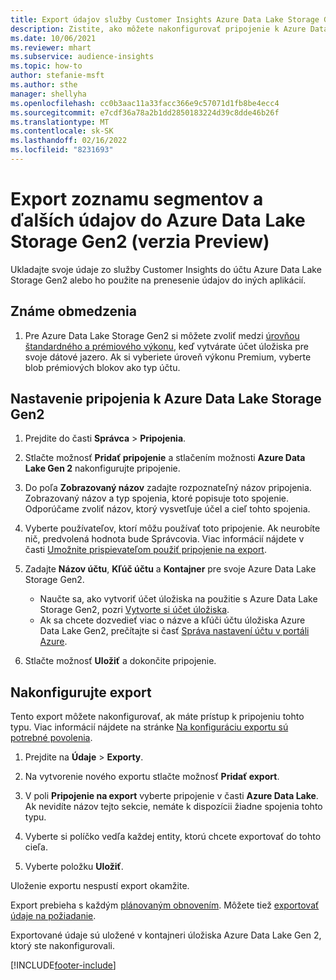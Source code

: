 ```yaml
---
title: Export údajov služby Customer Insights Azure Data Lake Storage Gen2
description: Zistite, ako môžete nakonfigurovať pripojenie k Azure Data Lake Storage Gen2.
ms.date: 10/06/2021
ms.reviewer: mhart
ms.subservice: audience-insights
ms.topic: how-to
author: stefanie-msft
ms.author: sthe
manager: shellyha
ms.openlocfilehash: cc0b3aac11a33facc366e9c57071d1fb8be4ecc4
ms.sourcegitcommit: e7cdf36a78a2b1dd2850183224d39c8dde46b26f
ms.translationtype: MT
ms.contentlocale: sk-SK
ms.lasthandoff: 02/16/2022
ms.locfileid: "8231693"
---
```

# <a name="export-segment-list-and-other-data-to-azure-data-lake-storage-gen2-preview"></a>Export zoznamu segmentov a ďalších údajov do Azure Data Lake Storage Gen2 (verzia Preview)

Ukladajte svoje údaje zo služby Customer Insights do účtu Azure Data Lake Storage Gen2 alebo ho použite na prenesenie údajov do iných aplikácií.

## <a name="known-limitations"></a>Známe obmedzenia

1. Pre Azure Data Lake Storage Gen2 si môžete zvoliť medzi [úrovňou štandardného a prémiového výkonu](/azure/storage/blobs/create-data-lake-storage-account), keď vytvárate účet úložiska pre svoje dátové jazero. Ak si vyberiete úroveň výkonu Premium, vyberte blob prémiových blokov ako typ účtu. 


## <a name="set-up-the-connection-to-azure-data-lake-storage-gen2"></a>Nastavenie pripojenia k Azure Data Lake Storage Gen2 


1. Prejdite do časti **Správca** > **Pripojenia**.

1. Stlačte možnosť **Pridať pripojenie** a stlačením možnosti **Azure Data Lake Gen 2** nakonfigurujte pripojenie.

1. Do poľa **Zobrazovaný názov** zadajte rozpoznateľný názov pripojenia. Zobrazovaný názov a typ spojenia, ktoré popisuje toto spojenie. Odporúčame zvoliť názov, ktorý vysvetľuje účel a cieľ tohto spojenia.

1. Vyberte používateľov, ktorí môžu používať toto pripojenie. Ak neurobíte nič, predvolená hodnota bude Správcovia. Viac informácií nájdete v časti [Umožnite prispievateľom použiť pripojenie na export](connections.md#allow-contributors-to-use-a-connection-for-exports).

1. Zadajte **Názov účtu**, **Kľúč účtu** a **Kontajner** pre svoje Azure Data Lake Storage Gen2.
    - Naučte sa, ako vytvoriť účet úložiska na použitie s Azure Data Lake Storage Gen2, pozri [Vytvorte si účet úložiska](/azure/storage/blobs/create-data-lake-storage-account). 
    - Ak sa chcete dozvedieť viac o názve a kľúči účtu úložiska Azure Data Lake Gen2, prečítajte si časť [Správa nastavení účtu v portáli Azure](/azure/storage/common/storage-account-manage).

1. Stlačte možnosť **Uložiť** a dokončite pripojenie. 

## <a name="configure-an-export"></a>Nakonfigurujte export

Tento export môžete nakonfigurovať, ak máte prístup k pripojeniu tohto typu. Viac informácií nájdete na stránke [Na konfiguráciu exportu sú potrebné povolenia](export-destinations.md#set-up-a-new-export).

1. Prejdite na **Údaje** > **Exporty**.

1. Na vytvorenie nového exportu stlačte možnosť **Pridať export**.

1. V poli **Pripojenie na export** vyberte pripojenie v časti **Azure Data Lake**. Ak nevidíte názov tejto sekcie, nemáte k dispozícii žiadne spojenia tohto typu.

1. Vyberte si políčko vedľa každej entity, ktorú chcete exportovať do tohto cieľa.

1. Vyberte položku **Uložiť**.

Uloženie exportu nespustí export okamžite.

Export prebieha s každým [plánovaným obnovením](system.md#schedule-tab). Môžete tiež [exportovať údaje na požiadanie](export-destinations.md#run-exports-on-demand). 

Exportované údaje sú uložené v kontajneri úložiska Azure Data Lake Gen 2, ktorý ste nakonfigurovali. 

[!INCLUDE[footer-include](../includes/footer-banner.md)]
